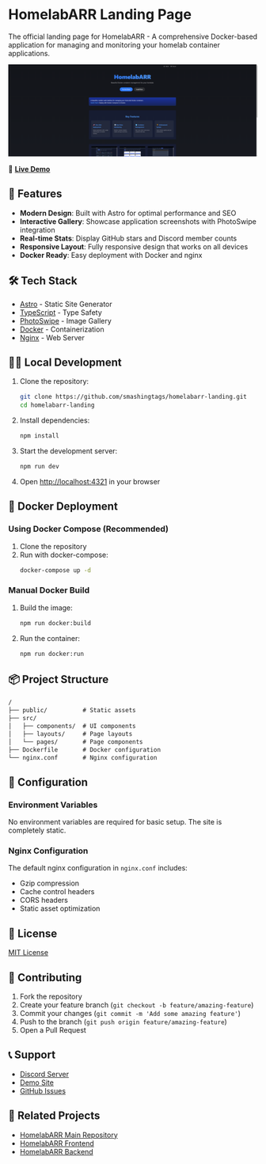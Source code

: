 # HomelabARR Landing Page

The official landing page for HomelabARR - A comprehensive Docker-based application for managing and monitoring your homelab container applications.

![Interface Preview](https://github.com/smashingtags/homelabarr-assets/blob/main/screenshots/homelabarr-website.png?raw=true)

🔗 **[Live Demo](https://homelabarr.com)**

## 🚀 Features

- **Modern Design**: Built with Astro for optimal performance and SEO
- **Interactive Gallery**: Showcase application screenshots with PhotoSwipe integration
- **Real-time Stats**: Display GitHub stars and Discord member counts
- **Responsive Layout**: Fully responsive design that works on all devices
- **Docker Ready**: Easy deployment with Docker and nginx

## 🛠️ Tech Stack

- [Astro](https://astro.build) - Static Site Generator
- [TypeScript](https://www.typescriptlang.org/) - Type Safety
- [PhotoSwipe](https://photoswipe.com/) - Image Gallery
- [Docker](https://www.docker.com/) - Containerization
- [Nginx](https://nginx.org/) - Web Server

## 🏃‍♂️ Local Development

1. Clone the repository:
   ```bash
   git clone https://github.com/smashingtags/homelabarr-landing.git
   cd homelabarr-landing
   ```

2. Install dependencies:
   ```bash
   npm install
   ```

3. Start the development server:
   ```bash
   npm run dev
   ```

4. Open [http://localhost:4321](http://localhost:4321) in your browser

## 🐳 Docker Deployment

### Using Docker Compose (Recommended)

1. Clone the repository
2. Run with docker-compose:
   ```bash
   docker-compose up -d
   ```

### Manual Docker Build

1. Build the image:
   ```bash
   npm run docker:build
   ```

2. Run the container:
   ```bash
   npm run docker:run
   ```

## 📦 Project Structure

```
/
├── public/          # Static assets
├── src/
│   ├── components/  # UI components
│   ├── layouts/     # Page layouts
│   └── pages/       # Page components
├── Dockerfile       # Docker configuration
└── nginx.conf       # Nginx configuration
```

## 🔧 Configuration

### Environment Variables

No environment variables are required for basic setup. The site is completely static.

### Nginx Configuration

The default nginx configuration in `nginx.conf` includes:
- Gzip compression
- Cache control headers
- CORS headers
- Static asset optimization

## 📝 License

[MIT License](LICENSE)

## 🤝 Contributing

1. Fork the repository
2. Create your feature branch (`git checkout -b feature/amazing-feature`)
3. Commit your changes (`git commit -m 'Add some amazing feature'`)
4. Push to the branch (`git push origin feature/amazing-feature`)
5. Open a Pull Request

## 📞 Support

- [Discord Server](https://discord.gg/Pc7mXX786x)
- [Demo Site](https://homelabarr.com)
- [GitHub Issues](https://github.com/smashingtags/homelabarr/issues)

## 🌟 Related Projects

- [HomelabARR Main Repository](https://github.com/smashingtags/homelabarr)
- [HomelabARR Frontend](https://hub.docker.com/repository/docker/smashingtags/homelabarr-frontend)
- [HomelabARR Backend](https://hub.docker.com/repository/docker/smashingtags/homelabarr-backend)
